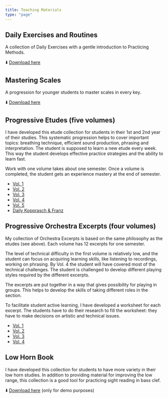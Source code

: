 ```yaml
---
title: Teaching Materials
type: "page"
---
```


## Daily Exercises and Routines

A collection of Daily Exercises with a gentle introduction to Practicing Methods.

⬇️ [Download here](../projects/on-horn-playing/practical/exercises-and-routines/booklet/daily-exercises-and-routines-2020.pdf)

## Mastering Scales

A progression for younger students to master scales in every key.

⬇️ [Download here](../projects/on-horn-playing/practical/exercises-and-routines/scales-and-chords/mastering-scales/mastering-scales-2021-complete.pdf)

## Progressive Etudes (five volumes)

I have developed this etude collection for students in their 1st and 2nd year of their studies. This systematic progression helps to cover important topics: breathing technique, efficient sound production, phrasing and interpretation. The student is supposed to learn a new etude every week. This way the student develops effective practice strategies and the ability to learn fast.

Work with one volume takes about one semester. Once a volume is completed, the student gets an experience mastery at the end of semester.

- [Vol. 1](resources/vol1.pdf)
- [Vol. 2](resources/vol2.pdf)
- [Vol. 3](resources/vol3.pdf)
- [Vol. 4](resources/vol4.pdf)
- [Vol. 5](resources/vol5.pdf)
- [Daily Kopprasch & Franz](resources/daily_kopprasch_and_franz.pdf)

## Progressive Orchestra Excerpts (four volumes)

My collection of Orchestra Excerpts is based on the same philosophy as the etudes (see above). Each volume has 12 excerpts for one semester.

The level of technical difficulty in the first volume is relatively low, and the student can focus on acquiring learning skills, like listening to recordings, working on phrasing. By Vol. 4 the student will have covered most of the technical challenges. The student is challenged to develop different playing styles required by the different excerpts.

The excerpts are put together in a way that gives possibility for playing in groups. This helps to develop the skills of taking different roles in the section.

To facilitate student active learning, I have developed a worksheet for each excerpt. The students have to do their research to fill the worksheet: they have to make decisions on artistic and technical issues.

- [Vol. 1](resources/stellen1.pdf)
- [Vol. 2](resources/stellen2.pdf)
- [Vol. 3](resources/stellen3.pdf)
- [Vol. 4](resources/stellen4.pdf)

## Low Horn Book

I have developed this collection for students to have more variety in their low horn studies. In addition to providing material for improving the low range, this collection is a good tool for practicing sight reading in bass clef.

⬇️ [Download here](resources/low_horn_book_demo.pdf) (only for demo purposes)
